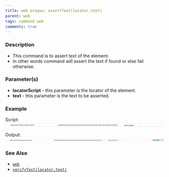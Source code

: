 ```yaml
---
title: web &raquo; assertText(locator,text)
parent: web
tags: command web
comments: true
---
```


### Description

- This command is to assert text of the element.
- In other words command will assert the text if found or else fail otherwise.

### Parameter(s)

- **locatorScript** - this parameter is the locator of the element.
- **text** - this parameter is the text to be asserted.

### Example

Script:<br/>
![](image/assertText_01.png)

Output:<br/>
![](image/assertText_02.png)

### See Also

- [`web`](index.html)
- [`verifyText(locator,text)`](verifyText(locator,text).html)